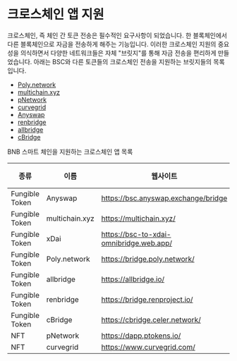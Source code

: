 # 크로스체인 앱 지원

크로스체인, 즉 체인 간 토큰 전송은 필수적인 요구사항이 되었습니다. 한 블록체인에서 다른 블록체인으로 자금을 전송하게 해주는 기능입니다. 이러한 크로스체인 지원의 중요성을 의식하면서 다양한 네트워크들은 자체 "브릿지"를 통해 자금 전송을 편리하게 만들었습니다. 아래는 BSC와 다른 토큰들의 크로스체인 전송을 지원하는 브릿지들의 목록입니다.

* [Poly.network](https://medium.com/poly-network/poly-network-now-supports-cross-chain-transfer-of-eth-neo-heco-assets-to-bsc-fed6880d5681)
* [multichain.xyz](https://multichain.xyz/)
* [pNetwork](https://www.binance.org/en/blog/pnetworks-ethereum-bsc-bridge-now-live-on-the-binance-smart-chain/)
* [curvegrid](https://www.curvegrid.com/)
* [Anyswap](https://anyswap.exchange/)
* [renbridge](https://bridge.renproject.io/welcome)
* [allbridge](https://app.allbridge.io/bridge/)
* [cBridge](https://cbridge.celer.network/)

BNB 스마트 체인을 지원하는 크로스체인 앱 목록

|종류	|이름	|웹사이트	|튜토리얼|
|---------|----------|--------------------|----------|
|Fungible Token| Anyswap	|https://bsc.anyswap.exchange/bridge |[Link](https://anyswap-faq.readthedocs.io/en/latest/How%20To%20Setup%20and%20Use%20Anyswap.html)
|Fungible Token| multichain.xyz	|https://multichain.xyz/| |	
|Fungible Token| xDai	| https://bsc-to-xdai-omnibridge.web.app/ |	[Link](https://www.xdaichain.com/for-users/bridges/binance-smart-chain-omnibridge/bsc-omnibridge-example) |
|Fungible Token| Poly.network	| https://bridge.poly.network/ | [Link](https://medium.com/poly-network/poly-network-now-supports-cross-chain-transfer-of-eth-neo-heco-assets-to-bsc-fed6880d5681) |
|Fungible Token| allbridge	| https://allbridge.io/	| [link](https://docs.allbridge.io/) |
|Fungible Token| renbridge	| https://bridge.renproject.io/ | [Link](https://docs.renproject.io/developers/) |
|Fungible Token| cBridge	| https://cbridge.celer.network/	| [Link](https://cbridge-docs.celer.network/) |
|NFT |	pNetwork |	https://dapp.ptokens.io/	| [Link](https://www.binance.org/en/blog/pnetworks-ethereum-bsc-bridge-now-live-on-the-binance-smart-chain/) |
|NFT |	curvegrid |	https://www.curvegrid.com/	| [Link](https://www.curvegrid.com/docss) |
